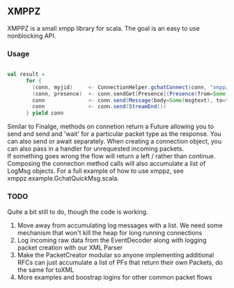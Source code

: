## XMPPZ 

XMPPZ is a small xmpp library for scala.  The goal is an easy to use nonblocking API. 

### Usage

```scala

val result =
      for {
        (conn, myjid)     <- ConnectionHelper.gchatConnect(conn, "xmppzExampleClient")
        (conn, presence)  <- conn.sendGet[Presence](Presence(from=Some(myjid), to=Some(tojid), presenceType=Some("probe")))
        conn              <- conn.send(Message(body=Some(msgtext), to=tojid, from=Some(myjid)))
        conn              <- conn.send(StreamEnd())
      } yield conn

```

Similar to Finalge, methods on connetion return a Future allowing you to send and send and 'wait' for a particular packet type as the response. 
You can also send or await separately.  When creating a connection object, you can also pass in a handler for unrequested incoming packets.  
If something goes wrong the flow will return a left \/ rather than continue.  Composing the connection method calls will also accumulate a list of
LogMsg objects.  For a full example of how to use xmppz, see xmppz.example.GchatQuickMsg.scala.



### TODO

Quite a bit still to do, though the code is working.  

1. Move away from accumulating log messages with a list.  We need some mechanism that won't kill the heap for long running connections
2. Log incoming raw data from the EventDecoder along with logging packet creation with our XML Parser
3. Make the PacketCreator modular so anyone implementing additional RFCs can just accumulate a list of PFs that return their own Packets, do the same for toXML
4. More examples and boostrap logins for other common packet flows


